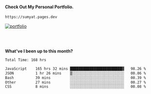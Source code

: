 #### Check Out My Personal Portfolio.
````bash
https://sumyat.pages.dev
````

<a href='https://sumyat.pages.dev/'>
    <img src='https://github.com/sumyat-aung/sumyat-aung/assets/108873224/c9b4f2be-c585-4dd3-84e1-692c3854a6d8' alt='portfolio' align='center' />
</a>


<br />
<br />


<br />
<br />

**What've I been up to this month?**

<!--START_SECTION:waka-->

```txt
Total Time: 168 hrs

JavaScript    165 hrs 32 mins ████████████████████████▓   98.26 %
JSON          1 hr 26 mins    ▒░░░░░░░░░░░░░░░░░░░░░░░░   00.86 %
Bash          39 mins         ░░░░░░░░░░░░░░░░░░░░░░░░░   00.39 %
Other         27 mins         ░░░░░░░░░░░░░░░░░░░░░░░░░   00.27 %
CSS           8 mins          ░░░░░░░░░░░░░░░░░░░░░░░░░   00.08 %
```

<!--END_SECTION:waka-->





